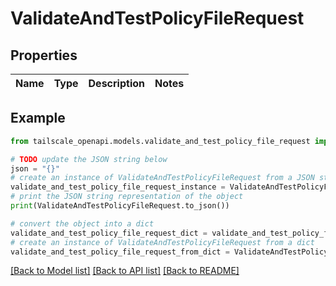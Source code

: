 # ValidateAndTestPolicyFileRequest


## Properties

Name | Type | Description | Notes
------------ | ------------- | ------------- | -------------

## Example

```python
from tailscale_openapi.models.validate_and_test_policy_file_request import ValidateAndTestPolicyFileRequest

# TODO update the JSON string below
json = "{}"
# create an instance of ValidateAndTestPolicyFileRequest from a JSON string
validate_and_test_policy_file_request_instance = ValidateAndTestPolicyFileRequest.from_json(json)
# print the JSON string representation of the object
print(ValidateAndTestPolicyFileRequest.to_json())

# convert the object into a dict
validate_and_test_policy_file_request_dict = validate_and_test_policy_file_request_instance.to_dict()
# create an instance of ValidateAndTestPolicyFileRequest from a dict
validate_and_test_policy_file_request_from_dict = ValidateAndTestPolicyFileRequest.from_dict(validate_and_test_policy_file_request_dict)
```
[[Back to Model list]](../README.md#documentation-for-models) [[Back to API list]](../README.md#documentation-for-api-endpoints) [[Back to README]](../README.md)


